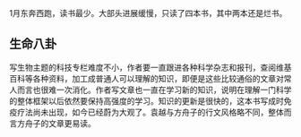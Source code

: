 1月东奔西跑，读书最少。大部头进展缓慢，只读了四本书，其中两本还是烂书。
## 生命八卦
写生物主题的科技专栏难度不小，作者要一直跟进各种科学杂志和报刊，查阅维基百科等各种资料，加工成普通人可以理解的知识，即便是这些比较通俗的文章对常人而言也很难一次消化。作者写文章也一直在学习新的知识，说明在理解一门科学的整体框架以后依然要保持高强度的学习。知识的更新是很快的，这本书写成时免疫疗法尚未出现，如今已经蔚为大观了。袁越与方舟子的行文风格略不同，整体而言方舟子的文章更易读。
<!--stackedit_data:
eyJoaXN0b3J5IjpbMTI4NTY0OTA3MV19
-->